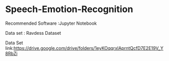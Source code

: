 # Speech-Emotion-Recognition

Recommended Software :Jupyter Notebook

Data set : Ravdess Dataset

Data Set link:https://drive.google.com/drive/folders/1eyKOqqrxlAprntQcfD7E2E19V_Y8RbZi
